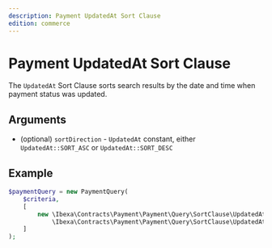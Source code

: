 ```yaml
---
description: Payment UpdatedAt Sort Clause
edition: commerce
---
```


# Payment UpdatedAt Sort Clause

The `UpdatedAt` Sort Clause sorts search results by the date and time when payment status was updated.

## Arguments

- (optional) `sortDirection` - `UpdatedAt` constant, either `UpdatedAt::SORT_ASC` or `UpdatedAt::SORT_DESC`

## Example

``` php
$paymentQuery = new PaymentQuery(
    $criteria,
    [
        new \Ibexa\Contracts\Payment\Payment\Query\SortClause\UpdatedAt(
            \Ibexa\Contracts\Payment\Payment\Query\SortClause\UpdatedAt::SORT_ASC)
    ]
);
```
